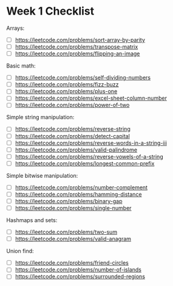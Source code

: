 # Week 1 Checklist

Arrays:
- [ ] https://leetcode.com/problems/sort-array-by-parity
- [ ] https://leetcode.com/problems/transpose-matrix
- [ ] https://leetcode.com/problems/flipping-an-image

Basic math:
- [ ] https://leetcode.com/problems/self-dividing-numbers
- [ ] https://leetcode.com/problems/fizz-buzz
- [ ] https://leetcode.com/problems/plus-one
- [ ] https://leetcode.com/problems/excel-sheet-column-number
- [ ] https://leetcode.com/problems/power-of-two

Simple string manipulation:
- [ ] https://leetcode.com/problems/reverse-string
- [ ] https://leetcode.com/problems/detect-capital
- [ ] https://leetcode.com/problems/reverse-words-in-a-string-iii
- [ ] https://leetcode.com/problems/valid-palindrome
- [ ] https://leetcode.com/problems/reverse-vowels-of-a-string
- [ ] https://leetcode.com/problems/longest-common-prefix

Simple bitwise manipulation:
- [ ] https://leetcode.com/problems/number-complement
- [ ] https://leetcode.com/problems/hamming-distance
- [ ] https://leetcode.com/problems/binary-gap
- [ ] https://leetcode.com/problems/single-number

Hashmaps and sets:
- [ ] https://leetcode.com/problems/two-sum
- [ ] https://leetcode.com/problems/valid-anagram

Union find:
- [ ] https://leetcode.com/problems/friend-circles
- [ ] https://leetcode.com/problems/number-of-islands
- [ ] https://leetcode.com/problems/surrounded-regions
